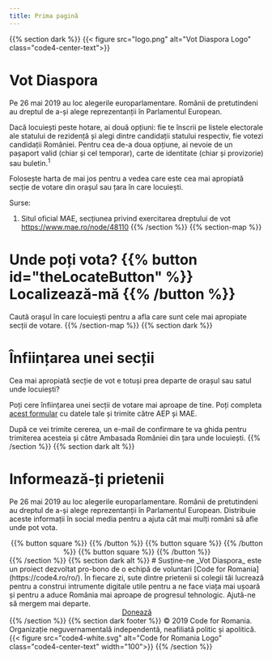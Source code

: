 ```yaml
---
title: Prima pagină
---
```


{{% section dark %}}
{{< figure src="logo.png" alt="Vot Diaspora Logo" class="code4-center-text">}}
# Vot Diaspora

Pe 26 mai 2019 au loc alegerile europarlamentare. Românii de pretutindeni au dreptul de a-și alege reprezentanții în Parlamentul European.

Dacă locuiești peste hotare, ai două opțiuni: fie te înscrii pe listele electorale ale statului de rezidență și alegi dintre candidații statului respectiv, fie votezi candidații României. Pentru cea de-a doua opțiune, ai nevoie de un pașaport valid (chiar și cel temporar), carte de identitate (chiar și provizorie) sau buletin.<sup>1</sup>

Folosește harta de mai jos pentru a vedea care este cea mai apropiată secție de votare din orașul sau țara în care locuiești.

Surse:

1. Situl oficial MAE, secțiunea privind exercitarea dreptului de vot https://www.mae.ro/node/48110
{{% /section %}}
{{% section-map %}}
# Unde poți vota? {{% button id="theLocateButton" %}} Localizează-mă {{% /button %}}
Caută orașul în care locuiești pentru a afla care sunt cele mai apropiate secții de votare.
{{% /section-map %}}
{{% section dark %}}
# Înființarea unei secții
Cea mai apropiată secție de vot e totuși prea departe de orașul sau satul unde locuiești?

Poți cere înființarea unei secții de votare mai aproape de tine. Poți completa <a href='https://facem.declic.ro/campaigns/trimite-email-aep-mae'>acest formular</a> cu datele tale și trimite către AEP și MAE.

După ce vei trimite cererea, un e-mail de confirmare te va ghida pentru trimiterea acesteia și către Ambasada României din țara unde locuiești.
{{% /section %}}
{{% section dark alt %}}
# Informează-ți prietenii
Pe 26 mai 2019 au loc alegerile europarlamentare. Românii de pretutindeni au dreptul de a-și alege reprezentanții în Parlamentul European. Distribuie aceste informații în social media pentru a ajuta cât mai mulți români să afle unde pot vota.

<center>
{{% button square %}} <span class='icon-facebook'></span> {{% /button %}}
{{% button square %}} <span class='icon-twitter'></span> {{% /button %}}
{{% button square %}} <span class='icon-linkedin'></span> {{% /button %}}
</center>
{{% /section %}}
{{% section dark alt %}}
# Susține-ne
_Vot Diaspora_ este un proiect dezvoltat pro-bono de o echipă de voluntari [Code for Romania](https://code4.ro/ro/). În fiecare zi, sute dintre prietenii si colegii tăi lucrează pentru a construi intrumente digitale utile pentru a ne face viața mai ușoară și pentru a aduce România mai aproape de progresul tehnologic. Ajută-ne să mergem mai departe.

<center><a id='theDonateButton' href='https://code4.ro/ro/doneaza/'>Donează</a></center>
{{% /section %}}
{{% section dark footer %}}
© 2019 Code for Romania. Organizație neguvernamentală independentă, neafiliată politic și apolitică.
{{< figure src="code4-white.svg" alt="Code for Romania Logo" class="code4-center-text" width="100">}}
{{% /section %}}
